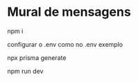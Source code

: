 # Mural de mensagens

npm i

configurar o .env como no .env exemplo

npx prisma generate

npm run dev